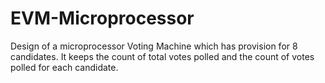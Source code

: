 # EVM-Microprocessor
Design of a microprocessor Voting Machine which has provision for 8 candidates. It keeps the count of  total votes polled and the count of votes polled for each candidate.
